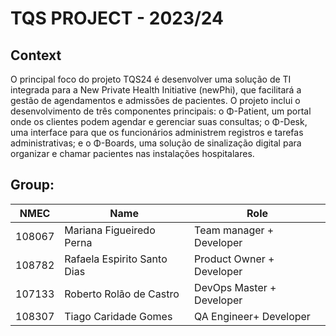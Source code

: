 # TQS PROJECT - 2023/24

## **Context**


O principal foco do projeto TQS24 é desenvolver uma solução de TI integrada para a New Private Health Initiative (newPhi), que facilitará a gestão de agendamentos e admissões de pacientes. O projeto inclui o desenvolvimento de três componentes principais: o Φ-Patient, um portal onde os clientes podem agendar e gerenciar suas consultas; o Φ-Desk, uma interface para que os funcionários administrem registros e tarefas administrativas; e o Φ-Boards, uma solução de sinalização digital para organizar e chamar pacientes nas instalações hospitalares. 

## **Group:**

| NMEC  | Name               | Role                |
| ----- | -------------------| ---------------------|
| 108067 |  Mariana Figueiredo Perna  | Team manager + Developer|
| 108782 |  Rafaela Espirito Santo Dias | Product Owner + Developer |
| 107133 | Roberto Rolão de Castro         | DevOps Master + Developer |
| 108307 |  Tiago Caridade Gomes   | QA Engineer+ Developer|






